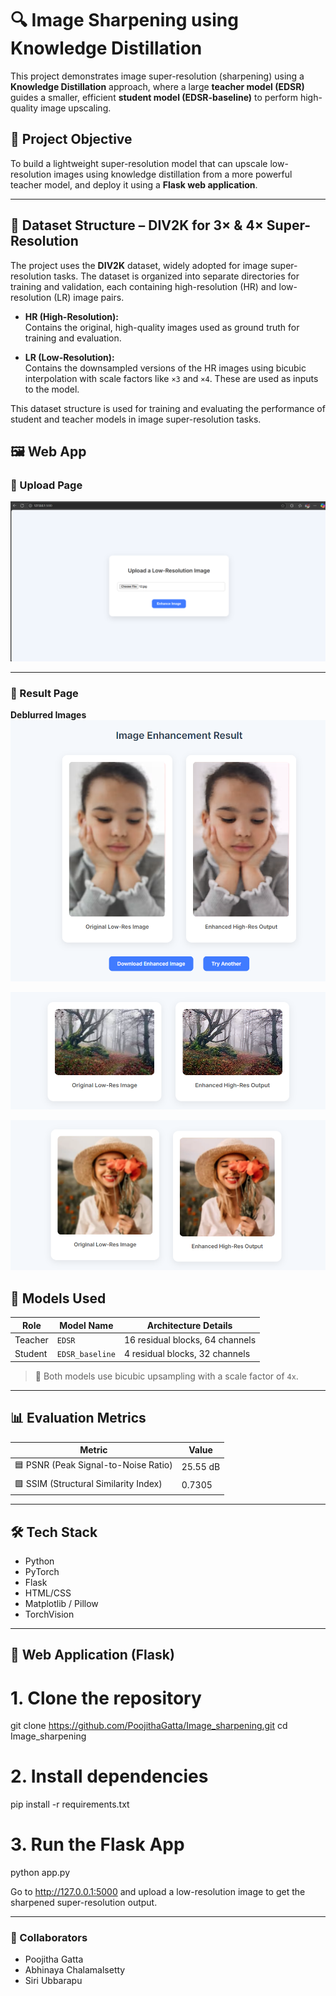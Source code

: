 # 🔍 Image Sharpening using Knowledge Distillation

This project demonstrates image super-resolution (sharpening) using a **Knowledge Distillation** approach, where a large **teacher model (EDSR)** guides a smaller, efficient **student model (EDSR-baseline)** to perform high-quality image upscaling.

## 📌 Project Objective

To build a lightweight super-resolution model that can upscale low-resolution images using knowledge distillation from a more powerful teacher model, and deploy it using a **Flask web application**.

---

## 📁 Dataset Structure – DIV2K for 3× & 4× Super-Resolution

The project uses the **DIV2K** dataset, widely adopted for image super-resolution tasks. The dataset is organized into separate directories for training and validation, each containing high-resolution (HR) and low-resolution (LR) image pairs.

- **HR (High-Resolution):**  
  Contains the original, high-quality images used as ground truth for training and evaluation.

- **LR (Low-Resolution):**  
  Contains the downsampled versions of the HR images using bicubic interpolation with scale factors like `×3` and `×4`. These are used as inputs to the model.

This dataset structure is used for training and evaluating the performance of student and teacher models in image super-resolution tasks.


## 🖼️ Web App 

### 🔹 Upload Page

![Upload Page](Results/Upload.png)

---

### 🔹 Result Page

**Deblurred Images**
![Result Image 1](Results/Enhanced0.png)

![Result Image 2](Results/Enhanced4.png)

![Result Image 3](Results/Enhanced2.png)


## 🧠 Models Used

| Role     | Model Name      | Architecture Details                       |
|----------|------------------|--------------------------------------------|
| Teacher  | `EDSR`           | 16 residual blocks, 64 channels            |
| Student  | `EDSR_baseline`  | 4 residual blocks, 32 channels             |

> 📐 Both models use bicubic upsampling with a scale factor of `4x`.

---
## 📊 Evaluation Metrics

| Metric | Value  |
|--------|--------------------------------------------|
| 🟦 PSNR (Peak Signal-to-Noise Ratio) | 25.55 dB |
| 🟩 SSIM (Structural Similarity Index) | 0.7305 |

---

## 🛠️ Tech Stack

- Python
- PyTorch
- Flask
- HTML/CSS 
- Matplotlib / Pillow
- TorchVision


---

## 🚀 Web Application (Flask)

# 1. Clone the repository
git clone https://github.com/PoojithaGatta/Image_sharpening.git
cd Image_sharpening

# 2. Install dependencies
pip install -r requirements.txt

# 3. Run the Flask App
python app.py

Go to http://127.0.0.1:5000 and upload a low-resolution image to get the sharpened super-resolution output.


---

### 👥 Collaborators

- Poojitha Gatta  
- Abhinaya Chalamalsetty  
- Siri Ubbarapu
